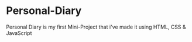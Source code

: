 # Personal-Diary
Personal Diary is my first Mini-Project that i've made it using HTML, CSS &amp; JavaScript
